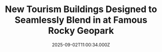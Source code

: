---
title: "New Tourism Buildings Designed to Seamlessly Blend in at Famous Rocky Geopark"
date: 2025-09-02T11:00:34.000Z
category: Human Kindness
externalLink: "https://www.goodnewsnetwork.org/design-firm-blends-new-tourist-infrastructure-into-the-very-rock-of-this-famous-taiwan-geopark/"
image: ""
excerpt: "A Dutch architecture and design firm has renovated the infrastructure in a famous geopark, converting the bland and grating modernity into a nature-inspired welcome mat. Jialeshui is a well-known scenic area in the southernmost part of Taiwan, known for its remarkable rock formations shaped by wind and water in Pingtung county. The local government recently […] The post New Tourism…"
---